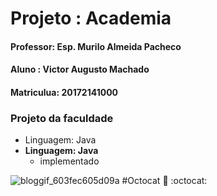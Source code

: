 # Projeto : Academia
#### Professor: Esp. Murilo Almeida Pacheco
#### Aluno : Victor Augusto Machado
#### Matriculua: 20172141000

### Projeto da faculdade

 * Linguagem: Java
* **Linguagem: Java**
   * implementado 

![bloggif_603fec605d09a](https://user-images.githubusercontent.com/54145667/110047598-ef320d80-7d2c-11eb-8e55-9197f98bfac1.png)
#Octocat 
:vulcan_salute: :octocat:
